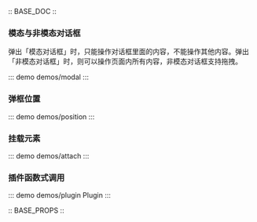 :: BASE_DOC ::

### 模态与非模态对话框
弹出「模态对话框」时，只能操作对话框里面的内容，不能操作其他内容。弹出「非模态对话框」时，则可以操作页面内所有内容，非模态对话框支持拖拽。

::: demo demos/modal 
:::

### 弹框位置

::: demo demos/position 
:::

### 挂载元素
::: demo demos/attach 
:::

### 插件函数式调用
::: demo demos/plugin Plugin 
:::

:: BASE_PROPS ::

